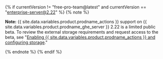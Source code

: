 {% if currentVersion != "free-pro-team@latest" and currentVersion == "enterprise-server@2.22" %}
{% note %}

**Note:** {{ site.data.variables.product.prodname_actions }} support on {{ site.data.variables.product.prodname_ghe_server }} 2.22 is a limited public beta. To review the external storage requirements and request access to the beta, see "[Enabling {{ site.data.variables.product.prodname_actions }} and configuring storage](/enterprise/admin/github-actions/enabling-github-actions-and-configuring-storage)."

{% endnote %}
{% endif %}